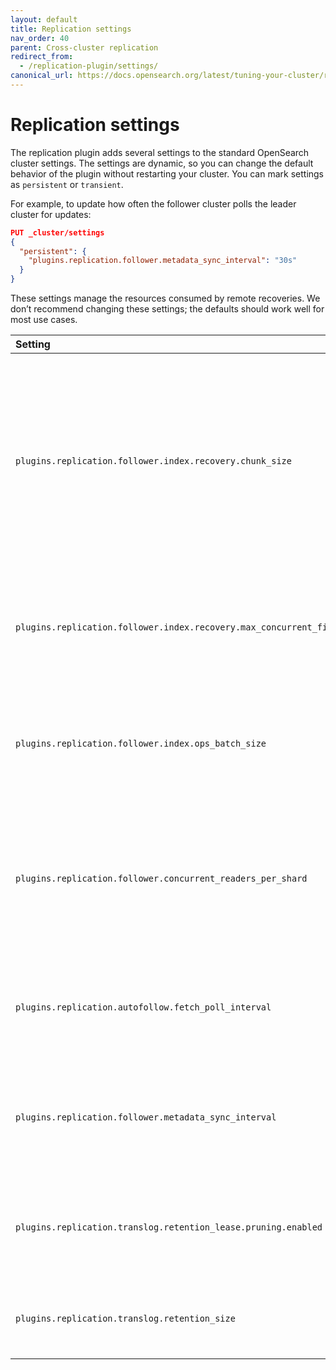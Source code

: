 ```yaml
---
layout: default
title: Replication settings
nav_order: 40
parent: Cross-cluster replication
redirect_from:
  - /replication-plugin/settings/
canonical_url: https://docs.opensearch.org/latest/tuning-your-cluster/replication-plugin/settings/
---
```


# Replication settings

The replication plugin adds several settings to the standard OpenSearch cluster settings.
The settings are dynamic, so you can change the default behavior of the plugin without restarting your cluster.
You can mark settings as `persistent` or `transient`.

For example, to update how often the follower cluster polls the leader cluster for updates:

```json
PUT _cluster/settings
{
  "persistent": {
    "plugins.replication.follower.metadata_sync_interval": "30s"
  }
}
```

These settings manage the resources consumed by remote recoveries. We don’t recommend changing these settings; the defaults should work well for most use cases.

Setting | Default | Description
:--- | :--- | :---
`plugins.replication.follower.index.recovery.chunk_size` | 10 MB | The chunk size requested by the follower cluster during file transfer. Specify the chunk size as a value and unit, for example, 10 MB, 5 KB. See [Supported units]({{site.url}}{{site.baseurl}}/opensearch/units/).
`plugins.replication.follower.index.recovery.max_concurrent_file_chunks` | 4 | The number of file chunk requests that can be sent in parallel for each recovery. 
`plugins.replication.follower.index.ops_batch_size` | 50000 | The number of operations that can be fetched at a time during the syncing phase of replication.
`plugins.replication.follower.concurrent_readers_per_shard` | 2 | The number of concurrent requests from the follower cluster per shard during the syncing phase of replication.
`plugins.replication.autofollow.fetch_poll_interval` | 30s | How often auto-follow tasks poll the leader cluster for new matching indexes.
`plugins.replication.follower.metadata_sync_interval` | 60s | How often the follower cluster polls the leader cluster for updated index metadata.
`plugins.replication.translog.retention_lease.pruning.enabled` | true | If enabled, prunes the translog based on retention leases on the leader index.
`plugins.replication.translog.retention_size` | 512 MB | Controls the size of the translog on the leader index.

